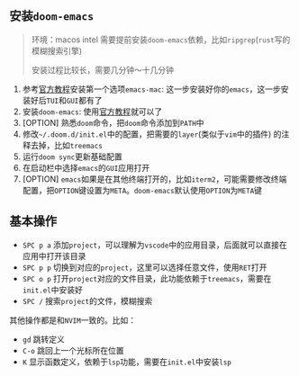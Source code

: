 ## 安装`doom-emacs`

> 环境：macos intel
> 需要提前安装`doom-emacs`依赖，比如`ripgrep`(`rust`写的模糊搜索引擎)
>
> 安装过程比较长，需要几分钟～十几分钟


1. 参考[官方教程](https://github.com/hlissner/doom-emacs/blob/master/docs/getting_started.org#on-macos)安装第一个选项`emacs-mac`: 这一步安装好你的`emacs`，这一步安装好后`TUI`和`GUI`都有了
2. 安装`doom-emacs`: 使用[官方教程](https://github.com/hlissner/doom-emacs#install)就可以了
3. [OPTION] 熟悉`doom`命令，把`doom`命令添加到`PATH`中
4. 修改`~/.doom.d/init.el`中的配置，把需要的`layer`(类似于`vim`中的插件) 的注释去掉，比如`treemacs`
5. 运行`doom sync`更新基础配置
6. 在启动栏中选择`emacs`的`GUI`应用打开
7. [OPTION] `emacs`如果是在其他终端打开的，比如`iterm2`，可能需要修改终端配置，把`OPTION`键设置为`META`。`doom-emacs`默认使用`OPTION`为`META`键


## 基本操作

- `SPC p a` 添加`project`，可以理解为`vscode`中的应用目录，后面就可以直接在应用中打开该目录
- `SPC p p` 切换到对应的`project`，这里可以选择任意文件，使用`RET`打开
- `SPC o p` 打开`project`对应的文件目录，此功能依赖于`treemacs`，需要在`init.el`中安装好
- `SPC /` 搜索`project`的文件，模糊搜索

其他操作都是和`NVIM`一致的。比如：

- `gd` 跳转定义
- `C-o` 跳回上一个光标所在位置
- `K` 显示函数定义，依赖于`lsp`功能，需要在`init.el`中安装`lsp`

